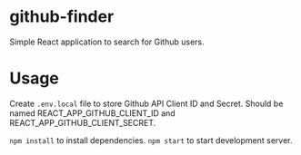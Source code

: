 # github-finder

Simple React application to search for Github users.

# Usage

Create `.env.local` file to store Github API Client ID and Secret. Should be named REACT_APP_GITHUB_CLIENT_ID and REACT_APP_GITHUB_CLIENT_SECRET.

`npm install` to install dependencies.
`npm start` to start development server.
